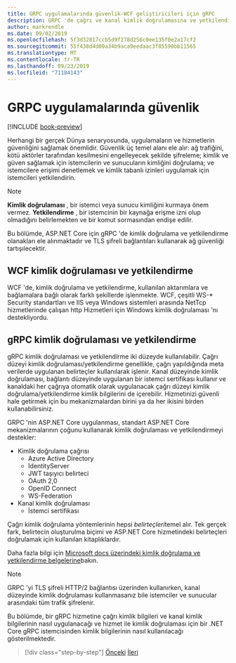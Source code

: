```yaml
---
title: GRPC uygulamalarında güvenlik-WCF geliştiricileri için gRPC
description: GRPC 'de çağrı ve kanal kimlik doğrulamasına ve yetkilendirmeye genel bakış.
author: markrendle
ms.date: 09/02/2019
ms.openlocfilehash: 5f3d32817ccb5d9f278d256c0ee135f0e2a17cf2
ms.sourcegitcommit: 55f438d4d00a34b9aca9eedaac3f85590bb11565
ms.translationtype: MT
ms.contentlocale: tr-TR
ms.lasthandoff: 09/23/2019
ms.locfileid: "71184143"
---
```

# <a name="security-in-grpc-applications"></a>GRPC uygulamalarında güvenlik

[!INCLUDE [book-preview](../../../includes/book-preview.md)]

Herhangi bir gerçek Dünya senaryosunda, uygulamaların ve hizmetlerin güvenliğini sağlamak önemlidir. Güvenlik üç temel alanı ele alır: ağ trafiğini, kötü aktörler tarafından kesilmesini engelleyecek şekilde şifreleme; kimlik ve güven sağlamak için istemcilerin ve sunucuların kimliğini doğrulama; ve istemcilere erişimi denetlemek ve kimlik tabanlı izinleri uygulamak için istemcileri yetkilendirin.

> [!NOTE]
> **Kimlik doğrulaması** , bir istemci veya sunucu kimliğini kurmaya önem vermez. **Yetkilendirme** , bir istemcinin bir kaynağa erişme izni olup olmadığını belirlemekten ve bir komut sormasından endişe edilir.

Bu bölümde, ASP.NET Core için gRPC 'de kimlik doğrulama ve yetkilendirme olanakları ele alınmaktadır ve TLS şifreli bağlantıları kullanarak ağ güvenliği tartışılecektir.

## <a name="wcf-authentication-and-authorization"></a>WCF kimlik doğrulaması ve yetkilendirme

WCF 'de, kimlik doğrulama ve yetkilendirme, kullanılan aktarımlara ve bağlamalara bağlı olarak farklı şekillerde işlenmekte. WCF, çeşitli WS-\* Security standartları ve IIS veya Windows sistemleri arasında NetTcp hizmetlerinde çalışan http Hizmetleri için Windows kimlik doğrulaması 'nı destekliyordu.

## <a name="grpc-authentication-and-authorization"></a>gRPC kimlik doğrulaması ve yetkilendirme

gRPC kimlik doğrulaması ve yetkilendirme iki düzeyde kullanılabilir. Çağrı düzeyi kimlik doğrulaması/yetkilendirme genellikle, çağrı yapıldığında meta verilerde uygulanan belirteçler kullanılarak işlenir. Kanal düzeyinde kimlik doğrulaması, bağlantı düzeyinde uygulanan bir istemci sertifikası kullanır ve kanaldaki her çağrıya otomatik olarak uygulanacak çağrı düzeyi kimlik doğrulama/yetkilendirme kimlik bilgilerini de içerebilir. Hizmetinizi güvenli hale getirmek için bu mekanizmalardan birini ya da her ikisini birden kullanabilirsiniz.

GRPC 'nin ASP.NET Core uygulanması, standart ASP.NET Core mekanizmalarının çoğunu kullanarak kimlik doğrulaması ve yetkilendirmeyi destekler:

- Kimlik doğrulama çağrısı
  - Azure Active Directory
  - IdentityServer
  - JWT taşıyıcı belirteci
  - OAuth 2,0
  - OpenID Connect
  - WS-Federation
- Kanal kimlik doğrulaması
  - İstemci sertifikası

Çağrı kimlik doğrulama yöntemlerinin hepsi *belirteçleri*temel alır. Tek gerçek fark, belirtecin oluşturulma biçimi ve ASP.NET Core hizmetindeki belirteçleri doğrulamak için kullanılan kitaplıklardır.

Daha fazla bilgi için [Microsoft docs üzerindeki kimlik doğrulama ve yetkilendirme belgelerine](https://docs.microsoft.com/aspnet/core/grpc/authn-and-authz?view=aspnetcore-3.0)bakın.

> [!NOTE]
> GRPC 'yi TLS şifreli HTTP/2 bağlantısı üzerinden kullanırken, kanal düzeyinde kimlik doğrulaması kullanmasanız bile istemciler ve sunucular arasındaki tüm trafik şifrelenir.

Bu bölümde, bir gRPC hizmetine çağrı kimlik bilgileri ve kanal kimlik bilgilerinin nasıl uygulanacağı ve hizmet ile kimlik doğrulaması için bir .NET Core gRPC istemcisinden kimlik bilgilerinin nasıl kullanılacağı gösterilmektedir.

>[!div class="step-by-step"]
>[Önceki](client-libraries.md)
>[İleri](call-credentials.md)
